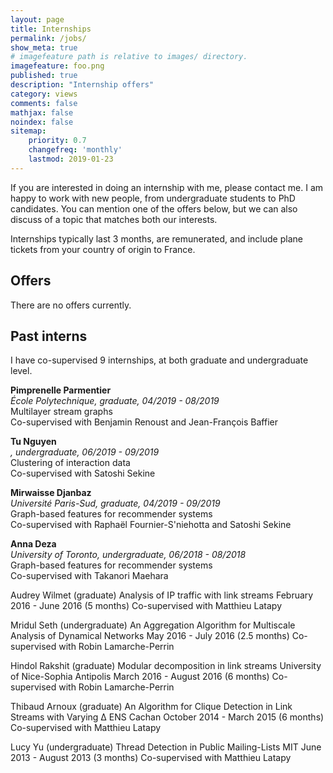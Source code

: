 ```yaml
---
layout: page
title: Internships
permalink: /jobs/
show_meta: true
# imagefeature path is relative to images/ directory.
imagefeature: foo.png
published: true
description: "Internship offers"
category: views
comments: false
mathjax: false
noindex: false
sitemap:
    priority: 0.7
    changefreq: 'monthly'
    lastmod: 2019-01-23
---
```



If you are interested in doing an internship with me, please contact me. I am happy to work with new people, from undergraduate students to PhD candidates.
You can mention one of the offers below, but we can also discuss of a topic that matches both our interests.

Internships typically last 3 months, are remunerated, and include plane tickets from your country of origin to France.

## Offers

There are no offers currently.
<!--- <span class="label label-default">OPEN</span> Community detection in interaction streams-->
<!--- Structure-based models for machine learning-->

## Past interns
I have co-supervised 9 internships, at both graduate and undergraduate level.

**Pimprenelle Parmentier**<br>
*École Polytechnique, graduate, 04/2019 - 08/2019*<br>
Multilayer stream graphs<br>
Co-supervised with Benjamin Renoust and Jean-François Baffier

**Tu Nguyen**<br>
*, undergraduate, 06/2019 - 09/2019*<br>
Clustering of interaction data<br>
Co-supervised with Satoshi Sekine

**Mirwaisse Djanbaz**<br>
*Université Paris-Sud, graduate, 04/2019 - 09/2019*<br>
Graph-based features for recommender systems<br>
Co-supervised with Raphaël Fournier-S'niehotta and Satoshi Sekine

**Anna Deza**<br>
*University of Toronto, undergraduate, 06/2018 - 08/2018*<br>
Graph-based features for recommender systems<br>
Co-supervised with Takanori Maehara

Audrey Wilmet (graduate)
Analysis of IP traffic with link streams
February 2016 - June 2016 (5 months)
Co-supervised with Matthieu Latapy

Mridul Seth (undergraduate)
An Aggregation Algorithm for Multiscale Analysis of Dynamical Networks
May 2016 - July 2016 (2.5 months)
Co-supervised with Robin Lamarche-Perrin

Hindol Rakshit (graduate)
Modular decomposition in link streams	University of Nice-Sophia Antipolis
March 2016 - August 2016 (6 months)
Co-supervised with Robin Lamarche-Perrin

Thibaud Arnoux (graduate)
An Algorithm for Clique Detection in Link Streams with Varying Δ	ENS Cachan
October 2014 - March 2015 (6 months)
Co-supervised with Matthieu Latapy

Lucy Yu (undergraduate)
Thread Detection in Public Mailing-Lists	MIT
June 2013 - August 2013 (3 months)
Co-supervised with Matthieu Latapy

